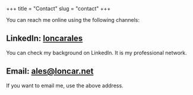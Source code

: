 +++
title = "Contact"
slug = "contact"
+++

You can reach me online using the following channels:

## LinkedIn: [loncarales](https://www.linkedin.com/in/loncarales/)

You can check my background on LinkedIn. It is my professional network.

## Email: <ales@loncar.net>

If you want to email me, use the above address.
